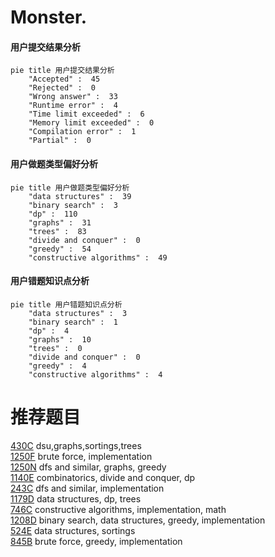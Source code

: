 # Monster.

<!-- tabs:start -->



#### **用户提交结果分析**

```mermaid
pie title 用户提交结果分析
    "Accepted" :  45
    "Rejected" :  0
    "Wrong answer" :  33
    "Runtime error" :  4
    "Time limit exceeded" :  6
    "Memory limit exceeded" :  0
    "Compilation error" :  1
    "Partial" :  0
```

#### **用户做题类型偏好分析**

```mermaid
pie title 用户做题类型偏好分析
    "data structures" :  39
    "binary search" :  3
    "dp" :  110
    "graphs" :  31
    "trees" :  83
    "divide and conquer" :  0
    "greedy" :  54
    "constructive algorithms" :  49
```
#### **用户错题知识点分析**

```mermaid
pie title 用户错题知识点分析
    "data structures" :  3
    "binary search" :  1
    "dp" :  4
    "graphs" :  10
    "trees" :  0
    "divide and conquer" :  0
    "greedy" :  4
    "constructive algorithms" :  4
```



<!-- tabs:end -->
# 推荐题目
[430C](https://codeforces.com/contest/430/problem/C)		dsu,graphs,sortings,trees		  
[1250F](https://codeforces.com/contest/1250/problem/F)		brute force,
                        implementation		  
[1250N](https://codeforces.com/contest/1250/problem/N)		dfs and similar,
                        graphs,
                        greedy		  
[1140E](https://codeforces.com/contest/1140/problem/E)		combinatorics,
                        divide and conquer,
                        dp		  
[243C](https://codeforces.com/contest/243/problem/C)		dfs and similar,
                        implementation		  
[1179D](https://codeforces.com/contest/1179/problem/D)		data structures,
                        dp,
                        trees		  
[746C](https://codeforces.com/contest/746/problem/C)		constructive algorithms,
                        implementation,
                        math		  
[1208D](https://codeforces.com/contest/1208/problem/D)		binary search,
                        data structures,
                        greedy,
                        implementation		  
[524E](https://codeforces.com/contest/524/problem/E)		data structures,
                        sortings		  
[845B](https://codeforces.com/contest/845/problem/B)		brute force,
                        greedy,
                        implementation		  
